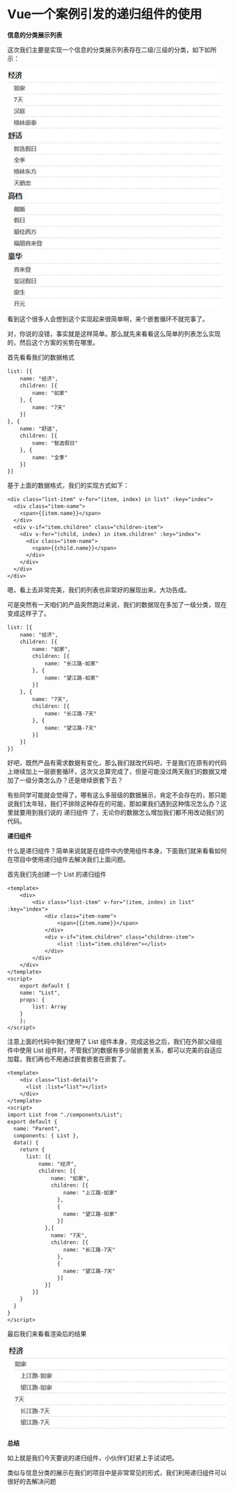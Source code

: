 # Vue一个案例引发的递归组件的使用

**信息的分类展示列表**

这次我们主要是实现一个信息的分类展示列表存在二级/三级的分类，如下如所示：

![递归1](./images/递归1.jpg)

看到这个很多人会想到这个实现起来很简单啊，来个嵌套循环不就完事了。

对，你说的没错，事实就是这样简单。那么就先来看看这么简单的列表怎么实现的，然后这个方案的劣势在哪里。

首先看看我们的数据格式
```
list: [{
    name: "经济",
    children: [{
        name: "如家"
    }, {
        name: "7天"
    }]
}, {
    name: "舒适",
    children: [{
        name: "智选假日"
    }, {
        name: "全季"
    }]
}]
```

基于上面的数据格式，我们的实现方式如下：
```
<div class="list-item" v-for="(item, index) in list" :key="index">
  <div class="item-name">
    <span>{{item.name}}</span>
  </div>
  <div v-if="item.children" class="children-item">
    <div v-for="(child, index) in item.children" :key="index">
      <div class="item-name">
        <span>{{child.name}}</span>
      </div>
    </div>
  </div>
</div>
```

嗯，看上去非常完美，我们的列表也非常好的展现出来，大功告成。

可是突然有一天咱们的产品突然跑过来说，我们的数据现在多加了一级分类，现在变成这样子了。
```
list: [{
    name: "经济",
    children: [{
        name: "如家",
        children: [{
            name: "长江路-如家"
        }, {
            name: "望江路-如家"
        }]
    }, {
        name: "7天",
        children: [{
            name: "长江路-7天"
        }, {
            name: "望江路-7天"
        }]
    }]
}]
```

好吧，既然产品有需求数据有变化，那么我们就改代码吧，于是我们在原有的代码上继续加上一层嵌套循环，这次又总算完成了，但是可能没过两天我们的数据又增加了一级分类怎么办？还是继续嵌套下去？

有些同学可能就会觉得了，哪有这么多层级的数据展示，肯定不会存在的，那只能说我们太年轻，我们不排除这种存在的可能，那如果我们遇到这种情况怎么办？这里就要用到我们说的 递归组件 了，无论你的数据怎么增加我们都不用改动我们的代码。

**递归组件**

什么是递归组件？简单来说就是在组件中内使用组件本身，下面我们就来看看如何在项目中使用递归组件去解决我们上面问题。

首先我们先创建一个 List 的递归组件
```
<template>
    <div>
        <div class="list-item" v-for="(item, index) in list" :key="index">
            <div class="item-name">
                <span>{{item.name}}</span>
            </div>
            <div v-if="item.children" class="children-item">
                <list :list="item.children"></list>
            </div>
        </div>
    </div>
</template>
<script>
    export default {
    name: "List",
    props: {
        list: Array
    }
    };
</script>
```
注意上面的代码中我们使用了 List 组件本身，完成这些之后，我们在外部父级组件中使用 List 组件时，不管我们的数据有多少层嵌套关系，都可以完美的自适应加载，我们再也不用通过嵌套嵌套在嵌套了。
```
<template>
    <div class="list-detail">
      <list :list="list"></list>
    </div>
</template>
<script>
import List from "./components/List";
export default {
  name: "Parent",
  components: { List },
  data() {
    return {
      list: [{
          name: "经济",
          children: [{
              name: "如家",
              children: [{
                  name: "上江路-如家"
                },
                {
                  name: "望江路-如家"
                }]
            },{
              name: "7天",
              children: [{
                  name: "长江路-7天"
                },
                {
                  name: "望江路-7天"
                }]
            }]
        }]
    }
  }
}
</script>
```
最后我们来看看渲染后的结果

![递归2](./images/递归2.jpg)

**总结**

如上就是我们今天要说的递归组件，小伙伴们赶紧上手试试吧。

类似与信息分类的展示在我们的项目中是非常常见的形式，我们利用递归组件可以很好的去解决问题